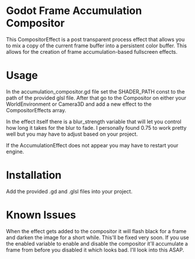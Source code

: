 # Godot Frame Accumulation Compositor

This CompositorEffect is a post transparent process effect that allows you to mix a copy of the current frame buffer into a persistent color buffer. This allows for the creation of frame accumulation-based fullscreen effects.

# Usage

In the accumulation_compositor.gd file set the SHADER_PATH const to the path of the provided glsl file. After that go to the Compositor on either your WorldEnvironment or Camera3D and add a new effect to the CompositorEffects array.

In the effect itself there is a blur_strength variable that will let you control how long it takes for the blur to fade. I personally found 0.75 to work pretty well but you may have to adjust based on your project.

If the AccumulationEffect does not appear you may have to restart your engine. 

# Installation

Add the provided .gd and .glsl files into your project.

# Known Issues

When the effect gets added to the compositor it will flash black for a frame and darken the image for a short while. This'll be fixed very soon.
If you use the enabled variable to enable and disable the compositor it'll accumulate a frame from before you disabled it which looks bad. I'll look into this ASAP.
